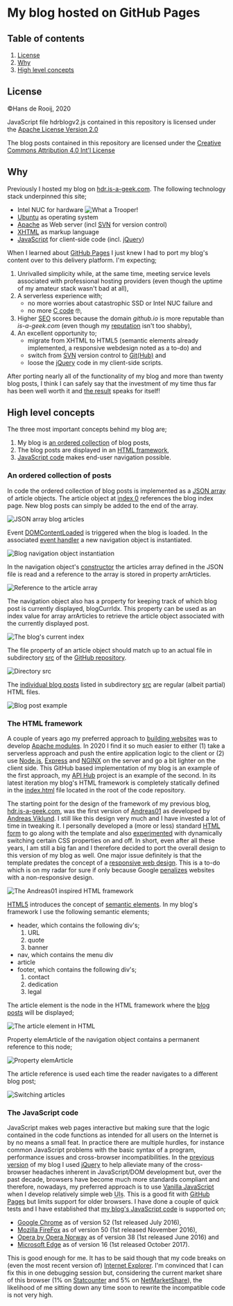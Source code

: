 # My blog hosted on GitHub Pages

## Table of contents
1. [License](#license)
2. [Why](#why)
3. [High level concepts](#high-level-concepts)

## License
©Hans de Rooij, 2020

JavaScript file hdrblogv2.js contained in this repository is licensed under the [Apache License Version 2.0](https://raw.githubusercontent.com/hdr1001/blog/master/js/LICENSE-2.0.txt)

The blog posts contained in this repository are licensed under the [Creative Commons Attribution 4.0 Int'l License](https://creativecommons.org/licenses/by/4.0/)

## Why

 Previously I hosted my blog on [hdr.is-a-geek.com](https://hdr.is-a-geek.com "HdR is a geek"). The following technology stack underpinned this site;

- Intel NUC for hardware ![What a Trooper!](https://github.com/hdr1001/blog/raw/master/assets/imgs/BubbleBoyII.jpg "My Intel NUC marches on (& on)")
- [Ubuntu](https://hdr1001.github.io/blog/?content=ubuntu.html "I ❤ Ubuntu") as operating system
- [Apache](https://hdr1001.github.io/blog/?content=apache_httpd.html "I ❤ Apache") as Web server (incl [SVN](https://subversion.apache.org/ "Apache Subversion") for version control) 
- [XHTML](https://bit.ly/3ngTG7h, "XHTML Markup Validation Service") as markup language
- [JavaScript](https://hdr.is-a-geek.com/svn/blog/js/a2blog_main.js "In hindsight, jQuery code is ugly") for client-side code (incl. [jQuery](https://jquery.com/ "A fast, small, and feature-rich JavaScript library")) 

When I learned about [GitHub Pages](https://pages.github.com/ "GitHub Pages") I just knew I had to port my blog's content over to this delivery platform. I'm expecting; 

1. Unrivalled simplicity while, at the same time, meeting service levels associated with professional hosting providers (even though the uptime of my amateur stack wasn't bad at all),
2. A serverless experience with;
   - no more worries about catastrophic SSD or Intel NUC failure and
   - no more [C code](https://hdr.is-a-geek.com/svn/blog/c/a2blog_main.c "Apache module code") 🤓,
3. Higher [SEO](https://marketbusinessnews.com/financial-glossary/search-engine-optimization-seo/ "Search Engine Optimization") scores because the domain *github.io* is more reputable than *is-a-geek.com* (even though my [reputation](https://talosintelligence.com/reputation_center/lookup?search=https%3A%2F%2Fhdr.is-a-geek.com "Talos intelligence") isn't too shabby),
4. An excellent opportunity to;
   - migrate from XHTML to HTML5 (semantic elements already implemented, a responsive webdesign noted as a to-do) and
   - switch from [SVN](https://hdr.is-a-geek.com/svn/blog/ "Previous blog code") version control to [Git(Hub)](https://github.com/hdr1001/blog "Latest version of my blog code") and
   - loose the [jQuery](http://youmightnotneedjquery.com/ "Do you actually need jQuery?") code in my client-side scripts.

After porting nearly all of the functionality of my blog and more than twenty blog posts, I think I can safely say that the investment of my time thus far has been well worth it and [the result](https://hdr1001.github.io/blog/ "Blog Hans de Rooij") speaks for itself!

## High level concepts

The three most important concepts behind my blog are;

1. My blog is [an ordered collection](#an-ordered-collection-of-posts) of blog posts,
2. The blog posts are displayed in an [HTML framework](#the-html-framework),
3. [JavaScript code](#the-javascript-code) makes end-user navigation possible.

### An ordered collection of posts

In code the ordered collection of blog posts is implemented as a [JSON array](https://hdr1001.github.io/blog/js/blog_articles.json "JSON array blog articles") of article objects. The article object at [index 0](https://hdr1001.github.io/blog/?content=0 "Blog index") references the blog index page. New blog posts can simply be added to the end of the array.

![JSON array blog articles](https://github.com/hdr1001/blog/raw/master/assets/imgs/blog_articles.png "Blog articles ordered in a JSON array")

Event [DOMContentLoaded](https://developer.mozilla.org/en-US/docs/Web/API/Document/DOMContentLoaded_event "Document event DOMContentLoaded") is triggered when the blog is loaded. In the associated [event handler](https://hdr1001.github.io/blog/js/hdrblogv2.js "Arrow function for handling the DOMContentLoaded event") a new navigation object is instantiated.

![Blog navigation object instantiation](https://github.com/hdr1001/blog/raw/master/assets/imgs/dom_content_loaded.png "Event handler DOMContentLoaded")

In the navigation object's [constructor](https://github.com/hdr1001/blog/blob/master/js/hdrblogv2.js "Constructor function of the BlogNav object") the articles array defined in the JSON file is read and a reference to the array is stored in property arrArticles.

![Reference to the article array](https://github.com/hdr1001/blog/raw/master/assets/imgs/artcl_arr_ref.png "Set the article array reference")

The navigation object also has a property for keeping track of which blog post is currently displayed, blogCurrIdx. This property can be used as an index value for array arrArticles to retrieve the article object associated with the currently displayed post.

![The blog's current index](https://github.com/hdr1001/blog/raw/master/assets/imgs/blog_curr_idx.png "Set the current index")

The file property of an article object should match up to an actual file in subdirectory [src](https://github.com/hdr1001/blog/tree/master/src "All blog posts are stored in directory src") of the [GitHub repository](https://github.com/hdr1001/blog "GitHub repository blog").

![Directory src](https://github.com/hdr1001/blog/raw/master/assets/imgs/posts_on_gh.png "The blog posts as available in directory src")

The [individual blog posts](https://github.com/hdr1001/blog/blob/master/src/blog_ghp_pt1.html "Example blog post") listed in subdirectory [src](https://github.com/hdr1001/blog/tree/master/src "All blog posts are stored in directory src") are regular (albeit partial) HTML files.

![Blog post example](https://github.com/hdr1001/blog/raw/master/assets/imgs/blog_post_html.png "Blog posts are HTML files")

### The HTML framework

A couple of years ago my preferred approach to [building websites](https://hdr.is-a-geek.com/svn/blog/c/ "SVN repository of hdr.is-a-geek.com") was to develop [Apache modules](https://httpd.apache.org/docs/2.4/developer/modguide.html "Developing modules for Apache"). In 2020 I find it so much easier to either (1) take a serverless approach and push the entire application logic to the client or (2) use [Node.js](https://nodejs.org/en/ "Node.js is a JavaScript runtime"), [Express](https://expressjs.com/ "Express is a minimalist web framework") and [NGINX](https://www.nginx.com/ "NGINX is an HTTP & reverse proxy server") on the server and go a bit lighter on the client side. This GitHub based implementation of my blog is an example of the first approach, my [API Hub](https://github.com/hdr1001/api_hub_rpr_v3x "API Hub - Request Persist Respond v3x") project is an example of the second. In its latest iteration my blog's HTML framework is completely statically defined in the [index.html](https://github.com/hdr1001/blog/blob/master/index.html "My blog's default page") file located in the root of the code repository.

The starting point for the design of the framework of my previous blog, [hdr.is-a-geek.com](https://hdr.is-a-geek.com "my previous blog"), was the first version of [Andreas01](https://andreasviklund.com/files/demo/andreas01/ "A simple & clean multi-layout XHTML/CSS template") as developed by [Andreas Viklund](https://www.linkedin.com/in/viklundandreas/ "Andreas Viklund on LinkedIn"). I still like this design very much and I have invested a lot of time in tweaking it. I personally developed a (more or less) standard [HTML form](http://hdr.is-a-geek.com/dev/cheat/xhtml_css/form.html "XHTML form basics cheat sheet") to go along with the template and also [experimented](https://hdr.is-a-geek.com/dev/cheat/test/js_css.html "JavaScript CSS scripting") with dynamically switching certain CSS properties on and off. In short, even after all these years, I am still a big fan and I therefore decided to port the overall design to this version of my blog as well. One major issue definitely is that the template predates the concept of a [responsive web design](https://web.dev/responsive-web-design-basics/ "Responsive web design basics"). This is a to-do which is on my radar for sure if only because Google [penalizes](https://webmasters.googleblog.com/2018/03/rolling-out-mobile-first-indexing.html "mobile-first indexing") websites with a non-responsive design.

![The Andreas01 inspired HTML framework](https://github.com/hdr1001/blog/raw/master/assets/imgs/html_blog_frmwk.png "Blog posts are displayed in a framework")

[HTML5](https://html.spec.whatwg.org/ "HTML Living Standard") introduces the concept of [semantic elements](https://www.w3schools.com/html/html5_semantic_elements.asp "HTML Semantic Elements"). In my blog's framework I use the following semantic elements;

- header, which contains the following div's;
   1. URL
   2. quote
   3. banner
- nav, which contains the menu div
- article
- footer, which contains the following div's;
   1. contact
   2. dedication
   3. legal

The article element is the node in the HTML framework where the [blog posts](https://github.com/hdr1001/blog/tree/master/src "Blog posts in the GitHub repo") will be displayed;

![The article element in HTML](https://github.com/hdr1001/blog/raw/master/assets/imgs/article_tag.png "The article tag is where blog posts will be displayed")

Property elemArticle of the navigation object contains a permanent reference to this node;

![Property elemArticle](https://github.com/hdr1001/blog/raw/master/assets/imgs/article_ref.png "Property elemArticle of my blog's navigation object")

The article reference is used each time the reader navigates to a different blog post;

![Switching articles](https://github.com/hdr1001/blog/raw/master/assets/imgs/article_content.png "The article element is updated when another post is requested")

### The JavaScript code

JavaScript makes web pages interactive but making sure that the logic contained in the code functions as intended for all users on the Internet is by no means a small feat. In practice there are multiple hurdles, for instance common JavaScript problems with the basic syntax of a program, performance issues and cross-browser incompatibilities. In the [previous version](https://hdr.is-a-geek.com/svn/blog/ "hdr.is-a-geek.com/blog/") of my blog I used [jQuery](https://jquery.com/ "jQuery, write less, do more") to help alleviate many of the cross-browser headaches inherent in JavaScript/DOM development but, over the past decade, browsers have become much more standards compliant and therefore, nowadays, my preferred approach is to use [Vanilla JavaScript](https://bit.ly/32N4UrS "You might not need jQuery") when I develop relatively simple web <abbr title="User Interfaces">UIs</abbr>. This is a good fit with [GitHub Pages](https://pages.github.com/ "GitHub Pages") but limits support for older browsers. I have done a couple of quick tests and I have established that [my blog's JavaScript code](https://github.com/hdr1001/blog/blob/master/js/hdrblogv2.js "hdrblogv2.js") is supported on;

- [Google Chrome](https://www.google.com/chrome/ "Google Chrome") as of version 52 (1st released July 2016),
- [Mozilla FireFox](https://www.mozilla.org/en-US/firefox/ "Mozilla FireFox") as of version 50 (1st released November 2016),
- [Opera by Opera Norway](https://www.opera.com/ "Opera") as of version 38 (1st released June 2016) and
- [Microsoft Edge](https://www.microsoft.com/en-us/edge "Microsoft Edge") as of version 16 (1st released October 2017).

This is good enough for me. It has to be said though that my code breaks on (even the most recent version of) [Internet Explorer](https://www.microsoft.com/en-us/download/internet-explorer.aspx "Microsoft IE"). I'm convinced that I can fix this in one debugging session but, considering the current market share of this browser (1% on [Statcounter](https://gs.statcounter.com "Statcounter GlobalStats") and 5% on [NetMarketShare](https://netmarketshare.com "NetMarketShare")), the likelihood of me sitting down any time soon to rewrite the incompatible code is not very high. 
